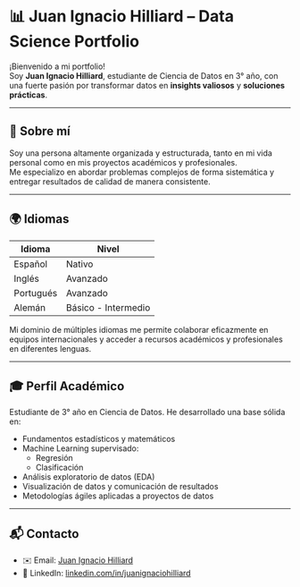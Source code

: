 # 📊 Juan Ignacio Hilliard – Data Science Portfolio

¡Bienvenido a mi portfolio!  
Soy **Juan Ignacio Hilliard**, estudiante de Ciencia de Datos en 3° año, con una fuerte pasión por transformar datos en **insights valiosos** y **soluciones prácticas**.

---

## 🎯 Sobre mí

Soy una persona altamente organizada y estructurada, tanto en mi vida personal como en mis proyectos académicos y profesionales.  
Me especializo en abordar problemas complejos de forma sistemática y entregar resultados de calidad de manera consistente.

---

## 🌍 Idiomas

| Idioma    | Nivel             |
|-----------|-------------------|
| Español   | Nativo            |
| Inglés    | Avanzado          |
| Portugués | Avanzado          |
| Alemán    | Básico - Intermedio |

Mi dominio de múltiples idiomas me permite colaborar eficazmente en equipos internacionales y acceder a recursos académicos y profesionales en diferentes lenguas.

---

## 🎓 Perfil Académico

Estudiante de 3° año en Ciencia de Datos. He desarrollado una base sólida en:

- Fundamentos estadísticos y matemáticos
- Machine Learning supervisado:  
  - Regresión  
  - Clasificación
- Análisis exploratorio de datos (EDA)
- Visualización de datos y comunicación de resultados
- Metodologías ágiles aplicadas a proyectos de datos

---

## 📬 Contacto

- ✉️ Email: [Juan Ignacio Hilliard](mailto:hilliard.cdm@gmail.com)  
- 💼 LinkedIn: [linkedin.com/in/juanignaciohilliard](https://www.linkedin.com/in/hilliardcdm/)
